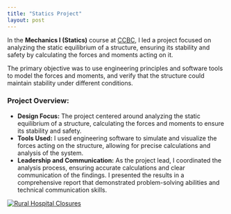 ```yaml
---
title: "Statics Project"
layout: post
---
```


In the **Mechanics I (Statics)** course at [CCBC](https://www.ccbcmd.edu/Programs-and-Courses-Finder/course/ENSC/111.html), I led a project focused on analyzing the static equilibrium of a structure, ensuring its stability and safety by calculating the forces and moments acting on it.

The primary objective was to use engineering principles and software tools to model the forces and moments, and verify that the structure could maintain stability under different conditions.



### Project Overview:
- **Design Focus:** The project centered around analyzing the static equilibrium of a structure, calculating the forces and moments to ensure its stability and safety.
- **Tools Used:** I used engineering software to simulate and visualize the forces acting on the structure, allowing for precise calculations and analysis of the system.
- **Leadership and Communication:** As the project lead, I coordinated the analysis process, ensuring accurate calculations and clear communication of the findings. I presented the results in a comprehensive report that demonstrated problem-solving abilities and technical communication skills.

<div class='tableauPlaceholder' id='viz1740600873387' style='position: relative'><noscript><a href='#'><img alt='Rural Hospital Closures ' src='https:&#47;&#47;public.tableau.com&#47;static&#47;images&#47;Ru&#47;RuralHospitalClosures-ProjectHealthViz&#47;RuralHospitalClosures&#47;1_rss.png' style='border: none' /></a></noscript><object class='tableauViz'  style='display:none;'><param name='host_url' value='https%3A%2F%2Fpublic.tableau.com%2F' /> <param name='embed_code_version' value='3' /> <param name='site_root' value='' /><param name='name' value='RuralHospitalClosures-ProjectHealthViz&#47;RuralHospitalClosures' /><param name='tabs' value='no' /><param name='toolbar' value='yes' /><param name='static_image' value='https:&#47;&#47;public.tableau.com&#47;static&#47;images&#47;Ru&#47;RuralHospitalClosures-ProjectHealthViz&#47;RuralHospitalClosures&#47;1.png' /> <param name='animate_transition' value='yes' /><param name='display_static_image' value='yes' /><param name='display_spinner' value='yes' /><param name='display_overlay' value='yes' /><param name='display_count' value='yes' /><param name='language' value='en-US' /></object></div>                <script type='text/javascript'>                    var divElement = document.getElementById('viz1740600873387');                    var vizElement = divElement.getElementsByTagName('object')[0];                    vizElement.style.width='900px';vizElement.style.height='1227px';                    var scriptElement = document.createElement('script');                    scriptElement.src = 'https://public.tableau.com/javascripts/api/viz_v1.js';                    vizElement.parentNode.insertBefore(scriptElement, vizElement);                </script>

